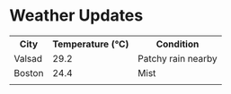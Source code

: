 # Weather Updates

<!-- WEATHER-UPDATE-START -->
<table><tr><th>City</th><th>Temperature (°C)</th><th>Condition</th></tr><tr><td>Valsad</td><td>29.2</td><td>Patchy rain nearby</td></tr><tr><td>Boston</td><td>24.4</td><td>Mist</td></tr><tr><td></td><td></td><td></td></tr></table>
<!-- WEATHER-UPDATE-END -->
